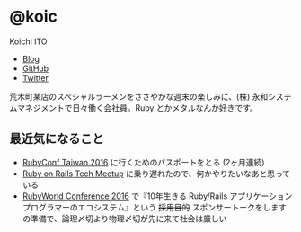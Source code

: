 # @koic

Koichi ITO

* [Blog](http://koic.hatenablog.com/)
* [GitHub](https://github.com/koic)
* [Twitter](https://twitter.com/koic)

荒木町某店のスペシャルラーメンをささやかな週末の楽しみに、(株) 永和システムマネジメントで日々働く会社員。Ruby とかメタルなんか好きです。

## 最近気になること

* [RubyConf Taiwan 2016](http://rubyconf.tw/2016) に行くためのパスポートをとる (2ヶ月連続)
* [Ruby on Rails Tech Meetup](https://cw-meetup.doorkeeper.jp/events/52879) に乗り遅れたので、何かやりたいなあと思っている
* [RubyWorld Conference 2016](http://2016.rubyworld-conf.org/ja) で『10年生きる Ruby/Rails アプリケーションプログラマーのエコシステム』という ~~採用目的~~ スポンサートークをしますの準備で、論理〆切より物理〆切が先に来て社会は厳しい
